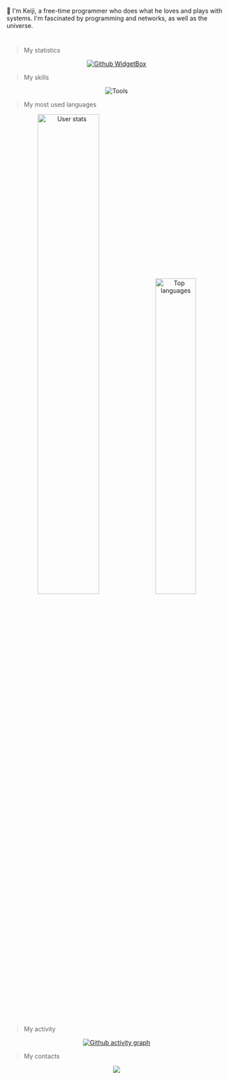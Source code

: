 👏 I'm Keiji, a free-time programmer who does what he loves and plays with systems. I'm fascinated by programming and networks, as well as the universe.

#

> My statistics
<p align="center">
  <a href="https://github.com/Keiji821">
    <img src="https://github-widgetbox.vercel.app/api/profile?username=Keiji821&data=followers,repositories,stars,commits&theme=viridescent" alt="Github WidgetBox"/>
  </a>
</p>

> My skills
<p align="center">
  <img src="https://skillicons.dev/icons?i=python,javascript,nodejs,c,bash,git,cloudflare,linux,hack" alt="Tools"/>
</p>

> My most used languages 
<p align="center">
  <img width="53%" src="https://github-readme-stats.vercel.app/api?username=Keiji821&count_private=true&show_icons=true&title_color=57ff8c&text_color=c9d1d9&icon_color=57ff8c&border_color=30363d&bg_color=161b22" alt="User stats" />
  <img width="43%" src="https://github-readme-stats.vercel.app/api/top-langs?username=Keiji821&count_private=true&show_icons=true&title_color=57ff8c&text_color=c9d1d9&icon_color=57ff8c&border_color=30363d&bg_color=161b22&hide=html,javascript,dockerfile,c,handlebars&layout=compact" alt="Top languages" />
</p>

> My activity 
<p align="center">
  <a href="https://github.com/Keiji821">
    <img src="https://github-readme-activity-graph.vercel.app/graph?username=Keiji821&theme=github-compact&color=57ff8c&line=57ff8c&point=57ff8c&area_color=57ff8c" alt="Github activity graph"/>
  </a>
</p>

> My contacts
<p align="center">
  <a href="https://discord.com/users/983476283491110932">
<img src="https://img.shields.io/badge/Discord-Keiji-%235865F2?style=for-the-badge&logo=discord&logoColor=white">
  </a>
</p>